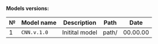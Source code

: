 **Models versions:**

| №   | Model name        | Description | Path | Date | 
| --- | ---               | ---         | --- | --- |
| 1   | `CNN.v.1.0`   | Initital model | path/ | 00.00.00